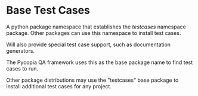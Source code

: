 Base Test Cases
===============

A python package namespace that establishes the *testcases* namespace package.
Other packages can use this namespace to install test cases.

Will also provide special test case support, such as documentation generators.

The Pycopia QA framework uses this as the base package name to find test cases
to run.

Other package distributions may use the "testcases" base package to install
additional test cases for any project.

